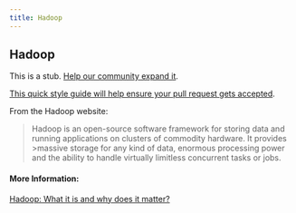 ```yaml
---
title: Hadoop
---
```

## Hadoop

This is a stub. <a href='https://github.com/freecodecamp/guides/tree/master/src/pages/data-science-tools/hadoop/index.md' target='_blank' rel='nofollow'>Help our community expand it</a>.

<a href='https://github.com/freecodecamp/guides/blob/master/README.md' target='_blank' rel='nofollow'>This quick style guide will help ensure your pull request gets accepted</a>.

<!-- The article goes here, in GitHub-flavored Markdown. Feel free to add YouTube videos, images, and CodePen/JSBin embeds  -->
From the Hadoop website:
>Hadoop is an open-source software framework for storing data and running applications on clusters of commodity hardware. It provides >massive storage for any kind of data, enormous processing power and the ability to handle virtually limitless concurrent tasks or jobs.

#### More Information:
<!-- Please add any articles you think might be helpful to read before writing the article -->

[Hadoop: What it is and why does it matter?](https://www.sas.com/en_us/insights/big-data/hadoop.html "Hadoop Homepage")

